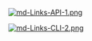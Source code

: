 [![md-Links-API-1.png](https://i.postimg.cc/ZY3nrMhk/md-Links-API-1.png)](https://postimg.cc/RqSvmGFG)

[![md-Links-CLI-2.png](https://i.postimg.cc/dQd7ftKt/md-Links-CLI-2.png)](https://postimg.cc/kDJX6C4k)